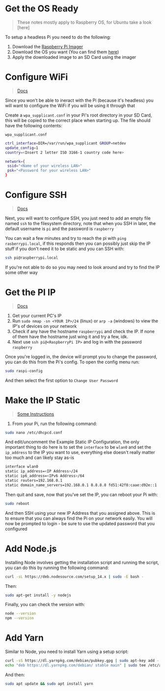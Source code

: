 # Get the OS Ready

> These notes mostly apply to Raspberry OS, for Ubuntu take a look [here]

To setup a headless Pi you need to do the following:

1. Download the [Raspberry Pi Imager](https://www.raspberrypi.org/downloads/)
2. Download the OS you want (You can find them [here](https://www.raspberrypi.org/downloads/raspberry-pi-os/))
3. Apply the downloaded image to an SD Card using the imager

# Configure WiFi

> [Docs](https://www.raspberrypi.org/documentation/configuration/wireless/headless.md)

Since you won't be able to ineract with the Pi (because it's headless) you will want to configure the WiFi if you will be using it through that

Create a `wpa_supplicant.conf` in your Pi's root directory in your SD Card, this will be copied to the correct place when starting up. The file should have the following contents:

`wpa_supplicant.conf`

```sh
ctrl_interface=DIR=/var/run/wpa_supplicant GROUP=netdev
update_config=1
country=<Insert 2 letter ISO 3166-1 country code here>

network={
 ssid="<Name of your wireless LAN>"
 psk="<Password for your wireless LAN>"
}
```

# Configure SSH

> [Docs](https://www.raspberrypi.org/documentation/remote-access/ssh/README.md)

Next, you will want to configure SSH, you just need to add an empty file named `ssh` to the filesystem directory, note that when you SSH in later, the default username is `pi` and the password is `raspberry`

You can wait a few minutes and try to reach the pi with `ping rasberrypi.local`, if this responds then you can possibly just skip the IP stuff if you don't need it to be static and you can SSH with:

```sh
ssh pi@raspberrypi.local
```

If you're not able to do so you may need to look around and try to find the IP some other way

# Get the PI IP

> [Docs](https://www.raspberrypi.org/documentation/remote-access/ip-address.md)

1. Get your current PC's IP
2. Run `sudo nmap -sn <YOUR IP>/24` (linux) or `arp -a` (windows) to view the IP's of devices on your network
3. Check if any have the hostname `raspberrypi` and check the IP. If none of them have the hostname just wing it and try a few, idk.
4. Next use `ssh pi@<RaspberryPi IP>` and log in with the password `raspberry`

Once you're logged in, the device will prompt you to change the password, you can do this from the Pi's config. To open the config menu run:

```sh
sudo raspi-config
```

And then select the first option to `Change User Password`

# Make the IP Static

> [Some Instructions](https://www.ionos.com/digitalguide/server/configuration/provide-raspberry-pi-with-a-static-ip-address/)

1. From your Pi, run the following command:

```sh
sudo nano /etc/dhcpcd.conf
```

And edit/uncomment the Example Static IP Configuration, the only important thing to do here is to set the `interface` to be `wlan0` and set the `ip_address` to the IP you want to use, everything else doesn't really matter too much and can likely stay as-is

```sh
interface wlan0
static ip_address=<IP Address>/24
static ip6_address=<IPv6 Address>/64
static routers=192.168.0.1
static domain_name_servers=192.168.0.1 8.8.8.8 fd51:42f8:caae:d92e::1
```

Then quit and save, now that you've set the IP, you can reboot your Pi with:

```sh
sudo reboot
```

And then SSH using your new IP Address that you assigned above. This is to ensure that you can always find the Pi on your network easily. You will now be prompted to login - be sure to use the updated password that you configured

# Add Node.js

Installing Node involves getting the installation script and running the script, you can do this by running the following command:

```sh
curl -sL https://deb.nodesource.com/setup_14.x | sudo -E bash -
```

Then:

```sh
sudo apt-get install -y nodejs
```

Finally, you can check the version with:

```sh
node --version
npm --version
```

# Add Yarn

Similar to Node, you need to install Yarn using a setup script:

```sh
curl -sS https://dl.yarnpkg.com/debian/pubkey.gpg | sudo apt-key add -
echo "deb https://dl.yarnpkg.com/debian/ stable main" | sudo tee /etc/apt/sources.list.d/yarn.list
```

And then:

```sh
sudo apt update && sudo apt install yarn
```
